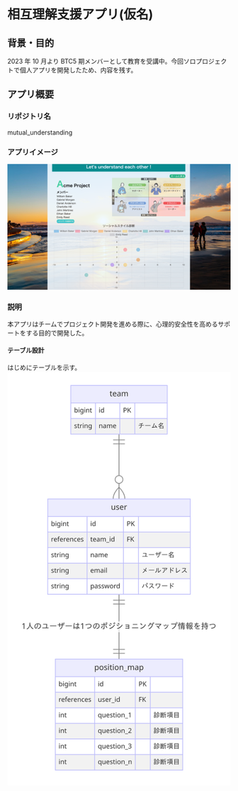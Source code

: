 # 相互理解支援アプリ(仮名)

## 背景・目的

2023 年 10 月より BTC5 期メンバーとして教育を受講中。今回ソロプロジェクトで個人アプリを開発したため、内容を残す。

## アプリ概要

### リポジトリ名

mutual_understanding

### アプリイメージ

![AppImage](/vite-project/src/assets/image/app_image.jpg)

### 説明

本アプリはチームでプロジェクト開発を進める際に、心理的安全性を高めるサポートをする目的で開発した。

#### テーブル設計

はじめにテーブルを示す。
![AppImage](/vite-project/src/assets/image/table.png)
